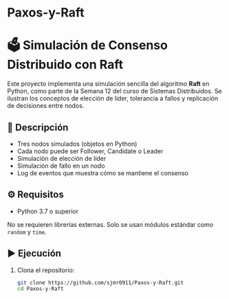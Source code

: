 # Paxos-y-Raft


# 🗳️ Simulación de Consenso Distribuido con Raft

Este proyecto implementa una simulación sencilla del algoritmo **Raft** en Python, como parte de la Semana 12 del curso de Sistemas Distribuidos. Se ilustran los conceptos de elección de líder, tolerancia a fallos y replicación de decisiones entre nodos.

## 📌 Descripción

- Tres nodos simulados (objetos en Python)
- Cada nodo puede ser Follower, Candidate o Leader
- Simulación de elección de líder
- Simulación de fallo en un nodo
- Log de eventos que muestra cómo se mantiene el consenso


## ⚙️ Requisitos

- Python 3.7 o superior

No se requieren librerías externas. Solo se usan módulos estándar como `random` y `time`.

## ▶️ Ejecución

1. Clona el repositorio:
   ```bash
   git clone https://github.com/sjmr0911/Paxos-y-Raft.git
   cd Paxos-y-Raft

